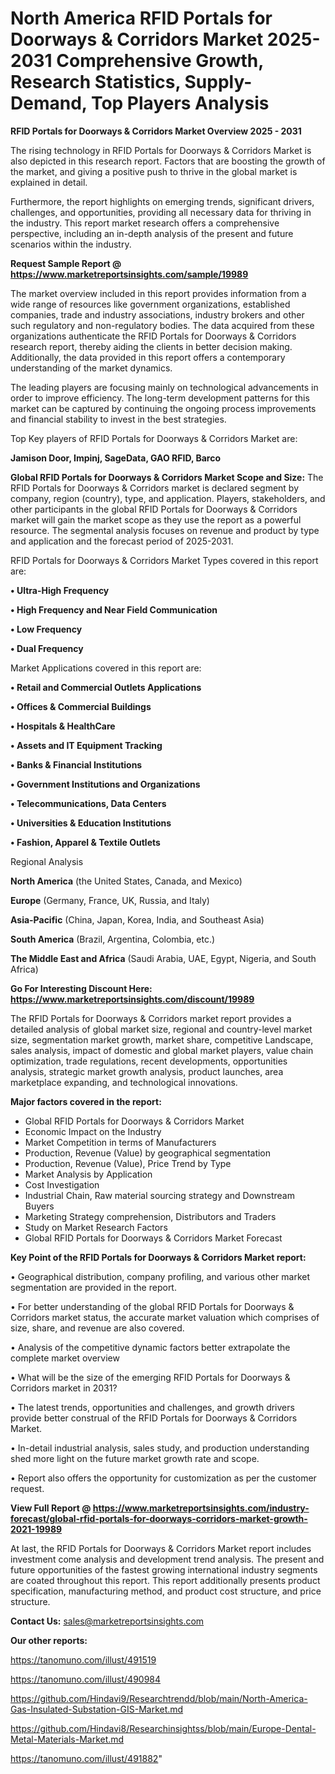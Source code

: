 # North America RFID Portals for Doorways & Corridors Market 2025-2031 Comprehensive Growth, Research Statistics, Supply-Demand,  Top Players Analysis

<Strong> RFID Portals for Doorways & Corridors Market Overview 2025 - 2031</strong>

The rising technology in RFID Portals for Doorways & Corridors Market is also depicted in this research report. Factors that are boosting the growth of the market, and giving a positive push to thrive in the global market is explained in detail.

Furthermore, the report highlights on emerging trends, significant drivers, challenges, and opportunities, providing all necessary data for thriving in the industry. This report market research offers a comprehensive perspective, including an in-depth analysis of the present and future scenarios within the industry.

<strong>Request Sample Report @ <a href=https://www.marketreportsinsights.com/sample/19989>https://www.marketreportsinsights.com/sample/19989</a></strong>

The market overview included in this report provides information from a wide range of resources like government organizations, established companies, trade and industry associations, industry brokers and other such regulatory and non-regulatory bodies. The data acquired from these organizations authenticate the RFID Portals for Doorways & Corridors research report, thereby aiding the clients in better decision making. Additionally, the data provided in this report offers a contemporary understanding of the market dynamics.

The leading players are focusing mainly on technological advancements in order to improve efficiency. The long-term development patterns for this market can be captured by continuing the ongoing process improvements and financial stability to invest in the best strategies.

Top Key players of RFID Portals for Doorways & Corridors Market are:

<strong>Jamison Door, Impinj, SageData, GAO RFID, Barco</strong>

<strong><b>Global RFID Portals for Doorways & Corridors Market Scope and Size:</b></strong>
The RFID Portals for Doorways & Corridors market is declared segment by company, region (country), type, and application. Players, stakeholders, and other participants in the global RFID Portals for Doorways & Corridors market will gain the market scope as they use the report as a powerful resource. The segmental analysis focuses on revenue and product by type and application and the forecast period of 2025-2031.

RFID Portals for Doorways & Corridors Market Types covered in this report are:

<strong>• Ultra-High Frequency

• High Frequency and Near Field Communication

• Low Frequency

• Dual Frequency</strong>

Market Applications covered in this report are:

<strong>• Retail and Commercial Outlets Applications

• Offices & Commercial Buildings

• Hospitals & HealthCare

• Assets and IT Equipment Tracking

• Banks & Financial Institutions

• Government Institutions and Organizations

• Telecommunications, Data Centers

• Universities & Education Institutions

• Fashion, Apparel & Textile Outlets</strong> 

Regional Analysis

<strong>North America</strong> (the United States, Canada, and Mexico)

<strong>Europe</strong> (Germany, France, UK, Russia, and Italy)

<strong>Asia-Pacific</strong> (China, Japan, Korea, India, and Southeast Asia)

<strong>South America</strong> (Brazil, Argentina, Colombia, etc.)

<strong>The Middle East and Africa</strong> (Saudi Arabia, UAE, Egypt, Nigeria, and South Africa)

<strong>Go For Interesting Discount Here: <a href=https://www.marketreportsinsights.com/discount/19989>https://www.marketreportsinsights.com/discount/19989</a></strong>

The RFID Portals for Doorways & Corridors market report provides a detailed analysis of global market size, regional and country-level market size, segmentation market growth, market share, competitive Landscape, sales analysis, impact of domestic and global market players, value chain optimization, trade regulations, recent developments, opportunities analysis, strategic market growth analysis, product launches, area marketplace expanding, and technological innovations.

<strong><b>Major factors covered in the report:</b></strong>
<ul>
  <li>Global RFID Portals for Doorways & Corridors Market </li>
  <li>Economic Impact on the Industry</li>
  <li>Market Competition in terms of Manufacturers</li>
  <li>Production, Revenue (Value) by geographical segmentation</li>
  <li>Production, Revenue (Value), Price Trend by Type</li>
  <li>Market Analysis by Application</li>
  <li>Cost Investigation</li>
  <li>Industrial Chain, Raw material sourcing strategy and Downstream Buyers</li>
  <li>Marketing Strategy comprehension, Distributors and Traders</li>
  <li>Study on Market Research Factors</li>
  <li>Global RFID Portals for Doorways & Corridors Market Forecast</li>
</ul>

<strong><b>Key Point of the RFID Portals for Doorways & Corridors Market report:</b></strong>

• Geographical distribution, company profiling, and various other market segmentation are provided in the report.

• For better understanding of the global RFID Portals for Doorways & Corridors market status, the accurate market valuation which comprises of size, share, and revenue are also covered.

• Analysis of the competitive dynamic factors better extrapolate the complete market overview

• What will be the size of the emerging RFID Portals for Doorways & Corridors market in 2031?

• The latest trends, opportunities and challenges, and growth drivers provide better construal of the RFID Portals for Doorways & Corridors Market.

• In-detail industrial analysis, sales study, and production understanding shed more light on the future market growth rate and scope.

• Report also offers the opportunity for customization as per the customer request.

<strong><b>View Full Report @ <a href=https://www.marketreportsinsights.com/industry-forecast/global-rfid-portals-for-doorways-corridors-market-growth-2021-19989>https://www.marketreportsinsights.com/industry-forecast/global-rfid-portals-for-doorways-corridors-market-growth-2021-19989</a></b></strong>


At last, the RFID Portals for Doorways & Corridors Market report includes investment come analysis and development trend analysis. The present and future opportunities of the fastest growing international industry segments are coated throughout this report. This report additionally presents product specification, manufacturing method, and product cost structure, and price structure.

<strong>Contact Us:</strong>
sales@marketreportsinsights.com

<strong>Our other reports:</strong>

<a href=https://tanomuno.com/illust/491519>https://tanomuno.com/illust/491519</a>

<a href=https://tanomuno.com/illust/490984>https://tanomuno.com/illust/490984</a>

<a href=https://github.com/Hindavi9/Researchtrendd/blob/main/North-America-Gas-Insulated-Substation-GIS-Market.md>https://github.com/Hindavi9/Researchtrendd/blob/main/North-America-Gas-Insulated-Substation-GIS-Market.md</a>

<a href=https://github.com/Hindavi8/Researchinsightss/blob/main/Europe-Dental-Metal-Materials-Market.md>https://github.com/Hindavi8/Researchinsightss/blob/main/Europe-Dental-Metal-Materials-Market.md</a>

<a href=https://tanomuno.com/illust/491882>https://tanomuno.com/illust/491882</a>"
